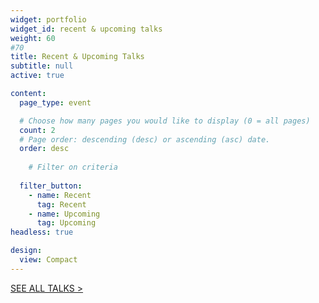 ```yaml
---
widget: portfolio
widget_id: recent & upcoming talks
weight: 60
#70
title: Recent & Upcoming Talks
subtitle: null
active: true

content:
  page_type: event

  # Choose how many pages you would like to display (0 = all pages)
  count: 2
  # Page order: descending (desc) or ascending (asc) date.
  order: desc
  
    # Filter on criteria
  
  filter_button:
    - name: Recent
      tag: Recent
    - name: Upcoming
      tag: Upcoming
headless: true

design:
  view: Compact
---
```



[SEE ALL TALKS >](./event/)

